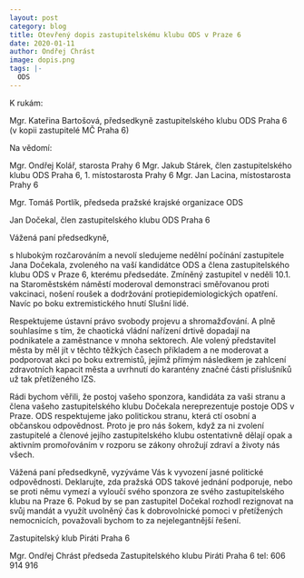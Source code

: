```yaml
---
layout: post
category: blog
title: Otevřený dopis zastupitelskému klubu ODS v Praze 6
date: 2020-01-11
author: Ondřej Chrást
image: dopis.png
tags: |-
  ODS
---
```

K rukám: 

Mgr. Kateřina Bartošová, předsedkyně zastupitelského klubu ODS Praha 6
(v kopii zastupitelé MČ Praha 6)


Na vědomí:

Mgr. Ondřej Kolář, starosta Prahy 6
Mgr. Jakub Stárek, člen zastupitelského klubu ODS Praha 6, 1. místostarosta Prahy 6
Mgr. Jan Lacina, místostarosta Prahy 6

Mgr. Tomáš Portlík, předseda pražské krajské organizace ODS

Jan Dočekal, člen zastupitelského klubu ODS Praha 6


Vážená paní předsedkyně,

s hlubokým rozčarováním a nevolí sledujeme nedělní počínání zastupitele Jana Dočekala, zvoleného na vaší kandidátce ODS a člena zastupitelského klubu ODS v Praze 6, kterému předsedáte. Zmíněný zastupitel v neděli 10.1. na Staroměstském náměstí moderoval demonstraci směřovanou proti vakcinaci, nošení roušek a dodržování protiepidemiologických opatření. Navíc po boku extremistického hnutí Slušní lidé.  

Respektujeme ústavní právo svobody projevu a shromažďování. A plně souhlasíme s tím, že chaotická vládní nařízení drtivě dopadají na podnikatele a zaměstnance v mnoha sektorech. Ale volený představitel města by měl jít v těchto těžkých časech příkladem a ne moderovat a podporovat akci po boku extremistů, jejímž přímým následkem je zahlcení zdravotních kapacit města a uvrhnutí do karantény značné části příslušníků už tak přetíženého IZS.

Rádi bychom věřili, že postoj vašeho sponzora, kandidáta za vaši stranu a člena vašeho zastupitelského klubu Dočekala nereprezentuje postoje ODS v Praze. ODS respektujeme jako politickou stranu, která ctí osobní a občanskou odpovědnost. Proto je pro nás šokem, když za ni zvolení zastupitelé a členové jejího zastupitelského klubu ostentativně dělají opak a aktivním promořováním v rozporu se zákony ohrožují zdraví a životy nás všech.

Vážená paní předsedkyně, vyzýváme Vás k vyvození jasné politické odpovědnosti. Deklarujte, zda pražská ODS takové jednání podporuje, nebo se proti němu vymezí a vyloučí svého sponzora ze svého zastupitelského klubu na Praze 6. Pokud by se pan zastupitel Dočekal rozhodl rezignovat na svůj  mandát a využít uvolněný čas k dobrovolnické pomoci v přetížených nemocnicích, považovali bychom to za nejelegantnější řešení.

Zastupitelský klub Piráti Praha 6

Mgr. Ondřej Chrást
předseda Zastupitelského klubu Piráti Praha 6
tel: 606 914 916


